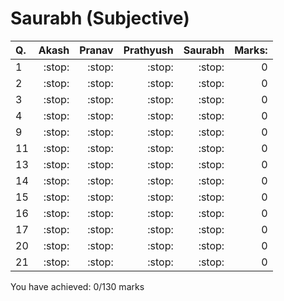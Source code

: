 Saurabh (Subjective)
====================
|Q.   |Akash|Pranav|Prathyush|Saurabh|Marks: |
|:----|----:|-----:|--------:|------:|------:|
|1    |:stop:|:stop:|:stop:   |:stop: |0      |
|2    |:stop:|:stop:|:stop:   |:stop: |0      |
|3    |:stop:|:stop:|:stop:   |:stop: |0      |
|4    |:stop:|:stop:|:stop:   |:stop: |0      |
|9    |:stop:|:stop:|:stop:   |:stop: |0      |
|11   |:stop:|:stop:|:stop:   |:stop: |0      |
|13   |:stop:|:stop:|:stop:   |:stop: |0      |
|14   |:stop:|:stop:|:stop:   |:stop: |0      |
|15   |:stop:|:stop:|:stop:   |:stop: |0      |
|16   |:stop:|:stop:|:stop:   |:stop: |0      |
|17   |:stop:|:stop:|:stop:   |:stop: |0      |
|20   |:stop:|:stop:|:stop:   |:stop: |0      |
|21   |:stop:|:stop:|:stop:   |:stop: |0      |

You have achieved: 0/130 marks